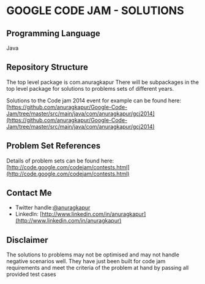 GOOGLE CODE JAM - SOLUTIONS
===========================

Programming Language
--------------------
Java

Repository Structure
--------------------
The top level package is com.anuragkapur
There will be subpackages in the top level package for solutions to problems sets of different years.

Solutions to the Code jam 2014 event for example can be found here:
[https://github.com/anuragkapur/Google-Code-Jam/tree/master/src/main/java/com/anuragkapur/gcj2014](https://github.com/anuragkapur/Google-Code-Jam/tree/master/src/main/java/com/anuragkapur/gcj2014)

Problem Set References
----------------------
Details of problem sets can be found here: [http://code.google.com/codejam/contests.html](http://code.google.com/codejam/contests.html)

Contact Me
----------
* Twitter handle:[@anuragkapur][twitterlink]
* LinkedIn: [http://www.linkedin.com/in/anuragkapur](http://www.linkedin.com/in/anuragkapur)

Disclaimer
----------
The solutions to problems may not be optimised and may not handle negative scenarios well. They have just been built for code jam requirements and meet the criteria of the problem at hand by passing all provided test cases

[twitterlink]: http://twitter.com/anuragkapur
